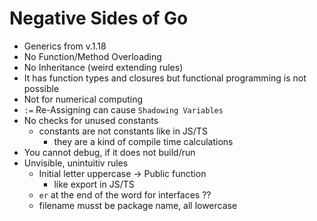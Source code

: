 # Negative Sides of Go

- Generics from v.1.18
- No Function/Method Overloading
- No Inheritance (weird extending rules)
- It has function types and closures but functional programming is not possible
- Not for numerical computing
- `:=` Re-Assigning can cause `Shadowing Variables`
- No checks for unused constants
  - constants are not constants like in JS/TS
    - they are a kind of compile time calculations
- You cannot debug, if it does not build/run
- Unvisible, unintuitiv rules
  - Initial letter uppercase -> Public function
    - like export in JS/TS
  - `er` at the end of the word for interfaces ??
  - filename musst be package name, all lowercase
